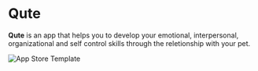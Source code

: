 # Qute

**Qute** is an app that helps you to develop your emotional, interpersonal, organizational and self control skills through the reletionship with your pet. 

![App Store Template](https://user-images.githubusercontent.com/81416309/162284740-e189bd59-09f0-4c52-8195-967600ccef38.png)
